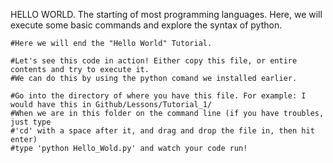HELLO WORLD. The starting of most programming languages. Here, we will execute some basic commands and explore the syntax of python.


    #Here we will end the "Hello World" Tutorial.

    #Let's see this code in action! Either copy this file, or entire contents and try to execute it.
    #We can do this by using the python comand we installed earlier.

    #Go into the directory of where you have this file. For example: I would have this in Github/Lessons/Tutorial_1/
    #When we are in this folder on the command line (if you have troubles, just type 
    #'cd' with a space after it, and drag and drop the file in, then hit enter)
    #type 'python Hello_Wold.py' and watch your code run!

